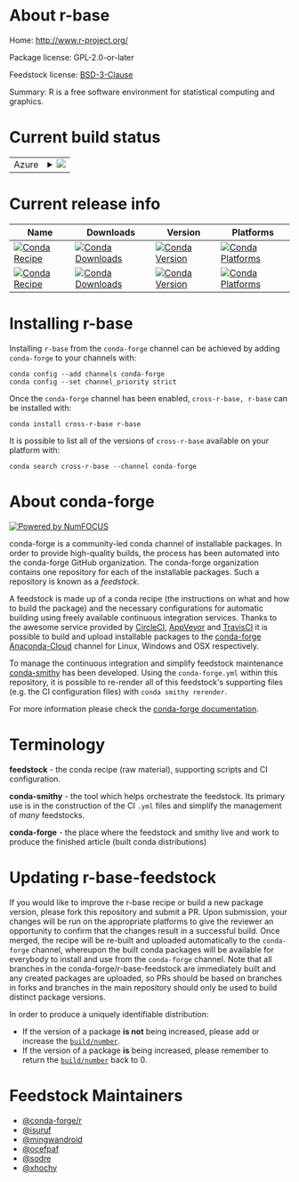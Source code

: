 About r-base
============

Home: http://www.r-project.org/

Package license: GPL-2.0-or-later

Feedstock license: [BSD-3-Clause](https://github.com/conda-forge/r-base-feedstock/blob/master/LICENSE.txt)

Summary: R is a free software environment for statistical computing and graphics.

Current build status
====================


<table>
    
  <tr>
    <td>Azure</td>
    <td>
      <details>
        <summary>
          <a href="https://dev.azure.com/conda-forge/feedstock-builds/_build/latest?definitionId=984&branchName=master">
            <img src="https://dev.azure.com/conda-forge/feedstock-builds/_apis/build/status/r-base-feedstock?branchName=master">
          </a>
        </summary>
        <table>
          <thead><tr><th>Variant</th><th>Status</th></tr></thead>
          <tbody><tr>
              <td>win_64</td>
              <td>
                <a href="https://dev.azure.com/conda-forge/feedstock-builds/_build/latest?definitionId=984&branchName=master">
                  <img src="https://dev.azure.com/conda-forge/feedstock-builds/_apis/build/status/r-base-feedstock?branchName=master&jobName=win&configuration=win_64_" alt="variant">
                </a>
              </td>
            </tr>
          </tbody>
        </table>
      </details>
    </td>
  </tr>
</table>

Current release info
====================

| Name | Downloads | Version | Platforms |
| --- | --- | --- | --- |
| [![Conda Recipe](https://img.shields.io/badge/recipe-cross--r--base-green.svg)](https://anaconda.org/conda-forge/cross-r-base) | [![Conda Downloads](https://img.shields.io/conda/dn/conda-forge/cross-r-base.svg)](https://anaconda.org/conda-forge/cross-r-base) | [![Conda Version](https://img.shields.io/conda/vn/conda-forge/cross-r-base.svg)](https://anaconda.org/conda-forge/cross-r-base) | [![Conda Platforms](https://img.shields.io/conda/pn/conda-forge/cross-r-base.svg)](https://anaconda.org/conda-forge/cross-r-base) |
| [![Conda Recipe](https://img.shields.io/badge/recipe-r--base-green.svg)](https://anaconda.org/conda-forge/r-base) | [![Conda Downloads](https://img.shields.io/conda/dn/conda-forge/r-base.svg)](https://anaconda.org/conda-forge/r-base) | [![Conda Version](https://img.shields.io/conda/vn/conda-forge/r-base.svg)](https://anaconda.org/conda-forge/r-base) | [![Conda Platforms](https://img.shields.io/conda/pn/conda-forge/r-base.svg)](https://anaconda.org/conda-forge/r-base) |

Installing r-base
=================

Installing `r-base` from the `conda-forge` channel can be achieved by adding `conda-forge` to your channels with:

```
conda config --add channels conda-forge
conda config --set channel_priority strict
```

Once the `conda-forge` channel has been enabled, `cross-r-base, r-base` can be installed with:

```
conda install cross-r-base r-base
```

It is possible to list all of the versions of `cross-r-base` available on your platform with:

```
conda search cross-r-base --channel conda-forge
```


About conda-forge
=================

[![Powered by NumFOCUS](https://img.shields.io/badge/powered%20by-NumFOCUS-orange.svg?style=flat&colorA=E1523D&colorB=007D8A)](http://numfocus.org)

conda-forge is a community-led conda channel of installable packages.
In order to provide high-quality builds, the process has been automated into the
conda-forge GitHub organization. The conda-forge organization contains one repository
for each of the installable packages. Such a repository is known as a *feedstock*.

A feedstock is made up of a conda recipe (the instructions on what and how to build
the package) and the necessary configurations for automatic building using freely
available continuous integration services. Thanks to the awesome service provided by
[CircleCI](https://circleci.com/), [AppVeyor](https://www.appveyor.com/)
and [TravisCI](https://travis-ci.com/) it is possible to build and upload installable
packages to the [conda-forge](https://anaconda.org/conda-forge)
[Anaconda-Cloud](https://anaconda.org/) channel for Linux, Windows and OSX respectively.

To manage the continuous integration and simplify feedstock maintenance
[conda-smithy](https://github.com/conda-forge/conda-smithy) has been developed.
Using the ``conda-forge.yml`` within this repository, it is possible to re-render all of
this feedstock's supporting files (e.g. the CI configuration files) with ``conda smithy rerender``.

For more information please check the [conda-forge documentation](https://conda-forge.org/docs/).

Terminology
===========

**feedstock** - the conda recipe (raw material), supporting scripts and CI configuration.

**conda-smithy** - the tool which helps orchestrate the feedstock.
                   Its primary use is in the construction of the CI ``.yml`` files
                   and simplify the management of *many* feedstocks.

**conda-forge** - the place where the feedstock and smithy live and work to
                  produce the finished article (built conda distributions)


Updating r-base-feedstock
=========================

If you would like to improve the r-base recipe or build a new
package version, please fork this repository and submit a PR. Upon submission,
your changes will be run on the appropriate platforms to give the reviewer an
opportunity to confirm that the changes result in a successful build. Once
merged, the recipe will be re-built and uploaded automatically to the
`conda-forge` channel, whereupon the built conda packages will be available for
everybody to install and use from the `conda-forge` channel.
Note that all branches in the conda-forge/r-base-feedstock are
immediately built and any created packages are uploaded, so PRs should be based
on branches in forks and branches in the main repository should only be used to
build distinct package versions.

In order to produce a uniquely identifiable distribution:
 * If the version of a package **is not** being increased, please add or increase
   the [``build/number``](https://docs.conda.io/projects/conda-build/en/latest/resources/define-metadata.html#build-number-and-string).
 * If the version of a package **is** being increased, please remember to return
   the [``build/number``](https://docs.conda.io/projects/conda-build/en/latest/resources/define-metadata.html#build-number-and-string)
   back to 0.

Feedstock Maintainers
=====================

* [@conda-forge/r](https://github.com/conda-forge/r/)
* [@isuruf](https://github.com/isuruf/)
* [@mingwandroid](https://github.com/mingwandroid/)
* [@ocefpaf](https://github.com/ocefpaf/)
* [@sodre](https://github.com/sodre/)
* [@xhochy](https://github.com/xhochy/)

